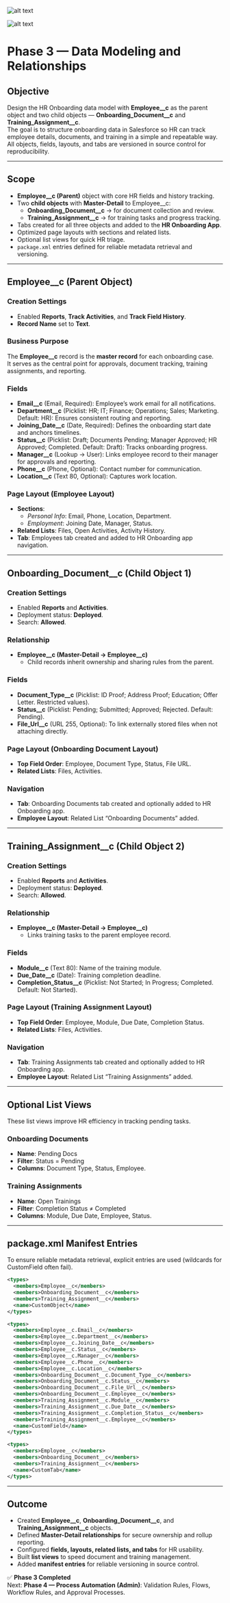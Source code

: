 ![alt text](image-7.png)

![alt text](image-8.png)
# Phase 3 — Data Modeling and Relationships

## Objective
Design the HR Onboarding data model with **Employee__c** as the parent object and two child objects — **Onboarding_Document__c** and **Training_Assignment__c**.  
The goal is to structure onboarding data in Salesforce so HR can track employee details, documents, and training in a simple and repeatable way.  
All objects, fields, layouts, and tabs are versioned in source control for reproducibility.

---

## Scope
- **Employee__c (Parent)** object with core HR fields and history tracking.  
- Two **child objects** with **Master-Detail** to Employee__c:  
  - **Onboarding_Document__c** → for document collection and review.  
  - **Training_Assignment__c** → for training tasks and progress tracking.  
- Tabs created for all three objects and added to the **HR Onboarding App**.  
- Optimized page layouts with sections and related lists.  
- Optional list views for quick HR triage.  
- `package.xml` entries defined for reliable metadata retrieval and versioning.  

---

## Employee__c (Parent Object)

### Creation Settings
- Enabled **Reports**, **Track Activities**, and **Track Field History**.  
- **Record Name** set to **Text**.  

### Business Purpose
The **Employee__c** record is the **master record** for each onboarding case.  
It serves as the central point for approvals, document tracking, training assignments, and reporting.

### Fields
- **Email__c** (Email, Required): Employee’s work email for all notifications.  
- **Department__c** (Picklist: HR; IT; Finance; Operations; Sales; Marketing. Default: HR): Ensures consistent routing and reporting.  
- **Joining_Date__c** (Date, Required): Defines the onboarding start date and anchors timelines.  
- **Status__c** (Picklist: Draft; Documents Pending; Manager Approved; HR Approved; Completed. Default: Draft): Tracks onboarding progress.  
- **Manager__c** (Lookup → User): Links employee record to their manager for approvals and reporting.  
- **Phone__c** (Phone, Optional): Contact number for communication.  
- **Location__c** (Text 80, Optional): Captures work location.  

### Page Layout (Employee Layout)
- **Sections**:  
  - *Personal Info*: Email, Phone, Location, Department.  
  - *Employment*: Joining Date, Manager, Status.  
- **Related Lists**: Files, Open Activities, Activity History.  
- **Tab**: Employees tab created and added to HR Onboarding app navigation.  

---

## Onboarding_Document__c (Child Object 1)

### Creation Settings
- Enabled **Reports** and **Activities**.  
- Deployment status: **Deployed**.  
- Search: **Allowed**.  

### Relationship
- **Employee__c (Master-Detail → Employee__c)**  
  - Child records inherit ownership and sharing rules from the parent.  

### Fields
- **Document_Type__c** (Picklist: ID Proof; Address Proof; Education; Offer Letter. Restricted values).  
- **Status__c** (Picklist: Pending; Submitted; Approved; Rejected. Default: Pending).  
- **File_Url__c** (URL 255, Optional): To link externally stored files when not attaching directly.  

### Page Layout (Onboarding Document Layout)
- **Top Field Order**: Employee, Document Type, Status, File URL.  
- **Related Lists**: Files, Activities.  

### Navigation
- **Tab**: Onboarding Documents tab created and optionally added to HR Onboarding app.  
- **Employee Layout**: Related List “Onboarding Documents” added.  

---

## Training_Assignment__c (Child Object 2)

### Creation Settings
- Enabled **Reports** and **Activities**.  
- Deployment status: **Deployed**.  
- Search: **Allowed**.  

### Relationship
- **Employee__c (Master-Detail → Employee__c)**  
  - Links training tasks to the parent employee record.  

### Fields
- **Module__c** (Text 80): Name of the training module.  
- **Due_Date__c** (Date): Training completion deadline.  
- **Completion_Status__c** (Picklist: Not Started; In Progress; Completed. Default: Not Started).  

### Page Layout (Training Assignment Layout)
- **Top Field Order**: Employee, Module, Due Date, Completion Status.  
- **Related Lists**: Files, Activities.  

### Navigation
- **Tab**: Training Assignments tab created and optionally added to HR Onboarding app.  
- **Employee Layout**: Related List “Training Assignments” added.  

---

## Optional List Views
These list views improve HR efficiency in tracking pending tasks.

### Onboarding Documents
- **Name**: Pending Docs  
- **Filter**: Status = Pending  
- **Columns**: Document Type, Status, Employee.  

### Training Assignments
- **Name**: Open Trainings  
- **Filter**: Completion Status ≠ Completed  
- **Columns**: Module, Due Date, Employee, Status.  

---

## package.xml Manifest Entries
To ensure reliable metadata retrieval, explicit entries are used (wildcards for CustomField often fail).  

```xml
<types>
  <members>Employee__c</members>
  <members>Onboarding_Document__c</members>
  <members>Training_Assignment__c</members>
  <name>CustomObject</name>
</types>

<types>
  <members>Employee__c.Email__c</members>
  <members>Employee__c.Department__c</members>
  <members>Employee__c.Joining_Date__c</members>
  <members>Employee__c.Status__c</members>
  <members>Employee__c.Manager__c</members>
  <members>Employee__c.Phone__c</members>
  <members>Employee__c.Location__c</members>
  <members>Onboarding_Document__c.Document_Type__c</members>
  <members>Onboarding_Document__c.Status__c</members>
  <members>Onboarding_Document__c.File_Url__c</members>
  <members>Onboarding_Document__c.Employee__c</members>
  <members>Training_Assignment__c.Module__c</members>
  <members>Training_Assignment__c.Due_Date__c</members>
  <members>Training_Assignment__c.Completion_Status__c</members>
  <members>Training_Assignment__c.Employee__c</members>
  <name>CustomField</name>
</types>

<types>
  <members>Employee__c</members>
  <members>Onboarding_Document__c</members>
  <members>Training_Assignment__c</members>
  <name>CustomTab</name>
</types>
```

---

## Outcome
- Created **Employee__c**, **Onboarding_Document__c**, and **Training_Assignment__c** objects.  
- Defined **Master-Detail relationships** for secure ownership and rollup reporting.  
- Configured **fields, layouts, related lists, and tabs** for HR usability.  
- Built **list views** to speed document and training management.  
- Added **manifest entries** for reliable versioning in source control.  

✅ **Phase 3 Completed**  
Next: **Phase 4 — Process Automation (Admin)**: Validation Rules, Flows, Workflow Rules, and Approval Processes.

